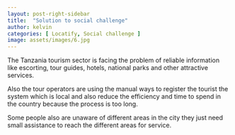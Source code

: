 ```yaml
---
layout: post-right-sidebar
title:  "Solution to social challenge"
author: kelvin
categories: [ Locatify, Social challenge ]
image: assets/images/6.jpg
---
```

The Tanzania tourism sector is facing the problem of reliable information like escorting, tour guides, hotels, national parks and other attractive services.
 
Also the tour operators are using the manual ways to register the tourist the system which is local and also reduce the efficiency and time to spend in the country because the process is too long.
 
Some people also are unaware of different areas in the city they just need small assistance to reach the different areas for service.
